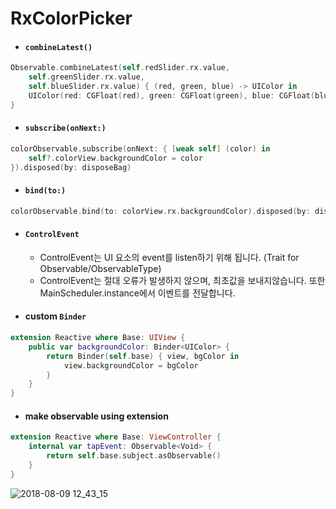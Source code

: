 # RxColorPicker

- #### `combineLatest()`

```swift
Observable.combineLatest(self.redSlider.rx.value,
	self.greenSlider.rx.value,
	self.blueSlider.rx.value) { (red, green, blue) -> UIColor in
	UIColor(red: CGFloat(red), green: CGFloat(green), blue: CGFloat(blue), alpha: 1)
}
```

- ####  `subscribe(onNext:)`

```swift
colorObservable.subscribe(onNext: { [weak self] (color) in
	self?.colorView.backgroundColor = color
}).disposed(by: disposeBag)
```

- ####  `bind(to:)`

```swift
colorObservable.bind(to: colorView.rx.backgroundColor).disposed(by: disposeBag)
```

- ####  `ControlEvent`

  - ControlEvent는 UI 요소의 event를 listen하기 위해 됩니다. (Trait for Observable/ObservableType)
  - ControlEvent는 절대 오류가 발생하지 않으며, 최초값을 보내지않습니다. 또한 MainScheduler.instance에서 이벤트를 전달합니다.

- #### custom `Binder`

```swift
extension Reactive where Base: UIView {
    public var backgroundColor: Binder<UIColor> {
        return Binder(self.base) { view, bgColor in
            view.backgroundColor = bgColor
        }
    }
}

```

- #### make observable using extension


```swift
extension Reactive where Base: ViewController {
    internal var tapEvent: Observable<Void> {
        return self.base.subject.asObservable()
    }
}
```

![2018-08-09 12_43_15](https://ws2.sinaimg.cn/large/0069RVTdgy1fu3b5vatopg30ok1784qp.gif)